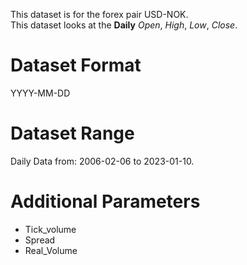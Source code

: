 This dataset is for the forex pair USD-NOK.    
This dataset looks at the **Daily** _Open_, _High_, _Low_, _Close_.   

# Dataset Format  

YYYY-MM-DD    

# Dataset Range    

Daily Data from: 2006-02-06 to 2023-01-10.    

# Additional Parameters    

* Tick_volume    
* Spread    
* Real_Volume    
 
